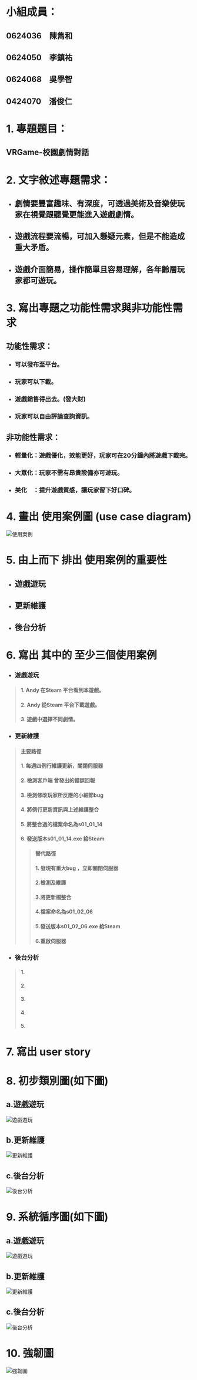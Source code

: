 # 小組成員：
## 0624036　陳雋和
## 0624050　李鎮祐
## 0624068　吳學智
## 0424070　潘俊仁

# 1. 專題題目：
## VRGame-校園劇情對話

# 2. 文字敘述專題需求：
* ## 劇情要豐富趣味、有深度，可透過美術及音樂使玩家在視覺跟聽覺更能進入遊戲劇情。
* ## 遊戲流程要流暢，可加入懸疑元素，但是不能造成重大矛盾。
* ## 遊戲介面簡易，操作簡單且容易理解，各年齡層玩家都可遊玩。

# 3. 寫出專題之功能性需求與非功能性需求
 ## 功能性需求：
 * ### 可以發布至平台。
 * ### 玩家可以下載。
 * ### 遊戲銷售得出去。(發大財)
 * ### 玩家可以自由評論查詢資訊。
 
 ## 非功能性需求：
 * ### 輕量化：遊戲優化，效能更好，玩家可在20分鐘內將遊戲下載完。
 * ### 大眾化：玩家不需有昂貴設備亦可遊玩。
 * ### 美化　：提升遊戲質感，讓玩家留下好口碑。

# 4. 畫出 使用案例圖 (use case diagram)
![使用案例](使用案例圖.png)

# 5. 由上而下 排出 使用案例的重要性
 * ## 遊戲遊玩
 * ## 更新維護
 * ## 後台分析
# 6. 寫出 其中的 至少三個使用案例
* ###    遊戲遊玩
> #### 1. Andy 在Steam 平台看到本遊戲。
> #### 2. Andy 從Steam 平台下載遊戲。
> #### 3. 遊戲中選擇不同劇情。
* ###    更新維護
> #### 主要路徑
> #### 1. 每週四例行維護更新，關閉伺服器
> #### 2. 檢測客戶端 曾發出的錯誤回報
> #### 3. 檢測修改玩家所反應的小細節bug 
> #### 4. 將例行更新資訊與上述維護整合
> #### 5. 將整合過的檔案命名為s01_01_14
> #### 6. 發送版本s01_01_14.exe 給Steam
>> #### 替代路徑
>> #### 1. 發現有重大bug ，立即關閉伺服器
>> #### 2.檢測及維護
>> #### 3.將更新檔整合
>> #### 4.檔案命名為s01_02_06
>> #### 5.發送版本s01_02_06.exe 給Steam
>> #### 6.重啟伺服器
* ###    後台分析
> #### 1. 
> #### 2. 
> #### 3. 
> #### 4. 
> #### 5. 

# 7. 寫出 user story 

# 8. 初步類別圖(如下圖) 
## a.遊戲遊玩
![遊戲遊玩](遊戲下載初步類別圖.png)
## b.更新維護
![更新維護](更新維護初步類別圖.png)
## c.後台分析
![後台分析](後台分析初步類別圖.png)
# 9. 系統循序圖(如下圖)
## a.遊戲遊玩
![遊戲遊玩](遊戲下載系統循序圖.png)
## b.更新維護
![更新維護](更新維護系統循序圖.png)
## c.後台分析
![後台分析](後台分析系統循序圖.png)
# 10. 強韌圖
![強韌圖](強韌圖.png)
